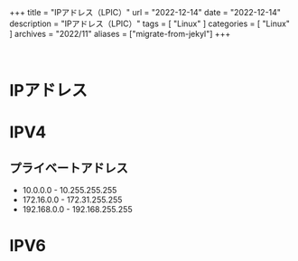 +++
title = "IPアドレス（LPIC）"
url = "2022-12-14"
date = "2022-12-14"
description = "IPアドレス（LPIC）"
tags = [
  "Linux"
]
categories = [
  "Linux"
]
archives = "2022/11"
aliases = ["migrate-from-jekyl"]
+++

<br>

# IPアドレス



# IPV4

## プライベートアドレス

- 10.0.0.0 - 10.255.255.255
- 172.16.0.0 - 172.31.255.255
- 192.168.0.0 - 192.168.255.255


# IPV6


